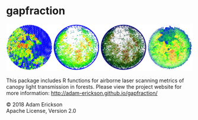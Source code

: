 # gapfraction

<p align="left">
  <img src="https://github.com/adam-erickson/gapfraction-website/blob/master/plots_1600.jpg")>
</p>

This package includes R functions for airborne laser scanning metrics of canopy light transmission in forests. Please view the project website for more information: http://adam-erickson.github.io/gapfraction/

&copy; 2018 Adam Erickson  
Apache License, Version 2.0
